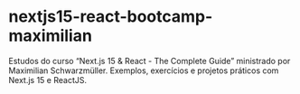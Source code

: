 # nextjs15-react-bootcamp-maximilian
Estudos do curso “Next.js 15 &amp; React - The Complete Guide” ministrado por Maximilian Schwarzmüller. Exemplos, exercícios e projetos práticos com Next.js 15 e ReactJS.
